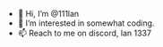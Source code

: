 - 👋 Hi, I’m @111lan
- 👀 I’m interested in somewhat coding.
- 📫 Reach to me on discord, lan 1337

<!---
111lan/111lan is a ✨ special ✨ repository because its `README.md` (this file) appears on your GitHub profile.
You can click the Preview link to take a look at your changes.
--->
